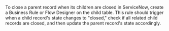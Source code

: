 To close a parent record when its children are closed in ServiceNow, create a Business Rule or Flow Designer on the child table. This rule should trigger when a child record's state changes to "closed," check if all related child records are closed, and then update the parent record's state accordingly. 
